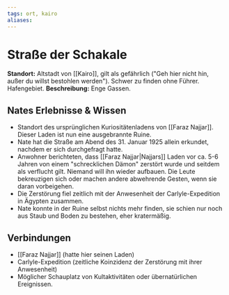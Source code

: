 ```yaml
---
tags: ort, kairo
aliases:
---
```

# Straße der Schakale

**Standort:** Altstadt von [[Kairo]], gilt als gefährlich ("Geh hier nicht hin, außer du willst bestohlen werden"). Schwer zu finden ohne Führer. Hafengebiet.
**Beschreibung:** Enge Gassen.

## Nates Erlebnisse & Wissen
*   Standort des ursprünglichen Kuriositätenladens von [[Faraz Najjar]]. Dieser Laden ist nun eine ausgebrannte Ruine.
*   Nate hat die Straße am Abend des 31. Januar 1925 allein erkundet, nachdem er sich durchgefragt hatte.
*   Anwohner berichteten, dass [[Faraz Najjar|Najjars]] Laden vor ca. 5-6 Jahren von einem "schrecklichen Dämon" zerstört wurde und seitdem als verflucht gilt. Niemand will ihn wieder aufbauen. Die Leute bekreuzigen sich oder machen andere abwehrende Gesten, wenn sie daran vorbeigehen.
*   Die Zerstörung fiel zeitlich mit der Anwesenheit der Carlyle-Expedition in Ägypten zusammen.
*   Nate konnte in der Ruine selbst nichts mehr finden, sie schien nur noch aus Staub und Boden zu bestehen, eher kratermäßig.

## Verbindungen
*   [[Faraz Najjar]] (hatte hier seinen Laden)
*   Carlyle-Expedition (zeitliche Koinzidenz der Zerstörung mit ihrer Anwesenheit)
*   Möglicher Schauplatz von Kultaktivitäten oder übernatürlichen Ereignissen.
